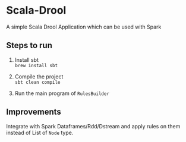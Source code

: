 # Scala-Drool
A simple Scala Drool Application which can be used with Spark

## Steps to run

1. Install sbt  
    `brew install sbt`  

2. Compile the project  
    `sbt clean compile`
    
3. Run the main program of `RulesBuilder`

## Improvements

Integrate with Spark Dataframes/Rdd/Dstream and apply rules on them instead of List of `Node` type.

